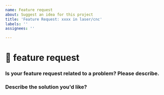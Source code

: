 ```yaml
---
name: Feature request
about: Suggest an idea for this project
title: 'Feature Request: xxxx in laser/cnc'
labels: ''
assignees: ''

---
```

<!--🔅🔅🔅🔅🔅🔅🔅🔅🔅🔅🔅🔅🔅🔅🔅🔅🔅🔅🔅🔅🔅🔅🔅🔅🔅🔅🔅🔅🔅🔅🔅

Oh hi there! 😄

To expedite issue processing please search open and closed issues before submitting a new one.
Existing issues often contain information about workarounds, resolution, or progress updates.

🔅🔅🔅🔅🔅🔅🔅🔅🔅🔅🔅🔅🔅🔅🔅🔅🔅🔅🔅🔅🔅🔅🔅🔅🔅🔅🔅🔅🔅🔅🔅🔅🔅-->

# 🐞 feature request

### Is your feature request related to a problem? Please describe.
<!-- A clear and concise description of what the problem is. Ex. I'm always frustrated when [...] -->
<!-- ✍️edit: -->

### Describe the solution you'd like?

<!-- A clear and concise description of what you want to happen. -->
<!-- ✍️-->
